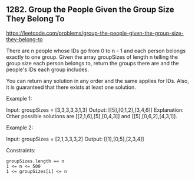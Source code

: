 ## 1282. Group the People Given the Group Size They Belong To

https://leetcode.com/problems/group-the-people-given-the-group-size-they-belong-to

There are n people whose IDs go from 0 to n - 1 and each person belongs exactly to one group. Given the array groupSizes of length n telling the group size each person belongs to, return the groups there are and the people's IDs each group includes.

You can return any solution in any order and the same applies for IDs. Also, it is guaranteed that there exists at least one solution.

Example 1:

Input: groupSizes = [3,3,3,3,3,1,3]
Output: [[5],[0,1,2],[3,4,6]]
Explanation:
Other possible solutions are [[2,1,6],[5],[0,4,3]] and [[5],[0,6,2],[4,3,1]].

Example 2:

Input: groupSizes = [2,1,3,3,3,2]
Output: [[1],[0,5],[2,3,4]]

Constraints:

    groupSizes.length == n
    1 <= n <= 500
    1 <= groupSizes[i] <= n
